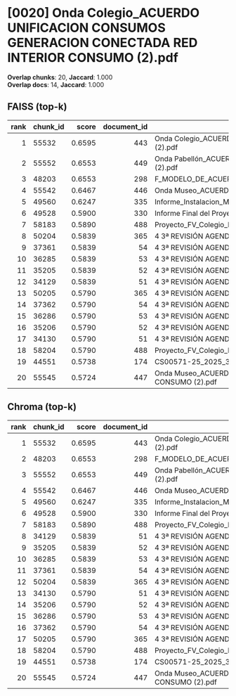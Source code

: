 # [0020] Onda Colegio_ACUERDO UNIFICACION CONSUMOS GENERACION CONECTADA RED INTERIOR CONSUMO (2).pdf

**Overlap chunks**: 20, **Jaccard**: 1.000  
**Overlap docs**: 14, **Jaccard**: 1.000

## FAISS (top-k)
rank | chunk_id | score | document_id | title
---:|---|---:|---:|---
1 | 55532 | 0.6595 | 443 | Onda Colegio_ACUERDO SOLICITUD AYC AUTOCONSUMO RED INTERIOR DISTINTOS TITULARES (2).pdf
2 | 55552 | 0.6553 | 449 | Onda Pabellón_ACUERDO SOLICITUD AYC AUTOCONSUMO RED INTERIOR DISTINTOS TITULARES (2).pdf
3 | 48203 | 0.6553 | 298 | F_MODELO_DE_ACUERDO_SOL_AYC_RED_INTERIOR_PARA_AUTOCONSUMO_PROYECTO_PABELLON.pdf
4 | 55542 | 0.6467 | 446 | Onda Museo_ACUERDO SOLICITUD AYC AUTOCONSUMO RED INTERIOR DISTINTOS TITULARES (2).pdf
5 | 49560 | 0.6247 | 335 | Informe_Instalacion_Museo_Onda_Extendido.docx
6 | 49528 | 0.5900 | 330 | Informe Final del Proyecto Museu del Taullel.pdf
7 | 58183 | 0.5890 | 488 | Proyecto_FV_Colegio_Monteblanco_F.pdf
8 | 50204 | 0.5839 | 365 | 4 3ª REVISIÓN AGENDA URBANA ONDA 2030_VF_infog.pdf
9 | 37361 | 0.5839 | 54 | 4 3ª REVISIÓN AGENDA URBANA ONDA 2030_VF_infog.pdf
10 | 36285 | 0.5839 | 53 | 4 3ª REVISIÓN AGENDA URBANA ONDA 2030_VF_infog (3).pdf
11 | 35205 | 0.5839 | 52 | 4 3ª REVISIÓN AGENDA URBANA ONDA 2030_VF_infog (2).pdf
12 | 34129 | 0.5839 | 51 | 4 3ª REVISIÓN AGENDA URBANA ONDA 2030_VF_infog (1).pdf
13 | 50205 | 0.5790 | 365 | 4 3ª REVISIÓN AGENDA URBANA ONDA 2030_VF_infog.pdf
14 | 37362 | 0.5790 | 54 | 4 3ª REVISIÓN AGENDA URBANA ONDA 2030_VF_infog.pdf
15 | 36286 | 0.5790 | 53 | 4 3ª REVISIÓN AGENDA URBANA ONDA 2030_VF_infog (3).pdf
16 | 35206 | 0.5790 | 52 | 4 3ª REVISIÓN AGENDA URBANA ONDA 2030_VF_infog (2).pdf
17 | 34130 | 0.5790 | 51 | 4 3ª REVISIÓN AGENDA URBANA ONDA 2030_VF_infog (1).pdf
18 | 58204 | 0.5790 | 488 | Proyecto_FV_Colegio_Monteblanco_F.pdf
19 | 44551 | 0.5738 | 174 | CS00571-25_2025_3_18_6_35444_FIRMADO proyecto.pdf
20 | 55545 | 0.5724 | 447 | Onda Museo_ACUERDO UNIFICACION CONSUMOS GENERACION CONECTADA RED INTERIOR CONSUMO (2).pdf

## Chroma (top-k)
rank | chunk_id | score | document_id | title
---:|---|---:|---:|---
1 | 55532 | 0.6595 | 443 | Onda Colegio_ACUERDO SOLICITUD AYC AUTOCONSUMO RED INTERIOR DISTINTOS TITULARES (2).pdf
2 | 48203 | 0.6553 | 298 | F_MODELO_DE_ACUERDO_SOL_AYC_RED_INTERIOR_PARA_AUTOCONSUMO_PROYECTO_PABELLON.pdf
3 | 55552 | 0.6553 | 449 | Onda Pabellón_ACUERDO SOLICITUD AYC AUTOCONSUMO RED INTERIOR DISTINTOS TITULARES (2).pdf
4 | 55542 | 0.6467 | 446 | Onda Museo_ACUERDO SOLICITUD AYC AUTOCONSUMO RED INTERIOR DISTINTOS TITULARES (2).pdf
5 | 49560 | 0.6247 | 335 | Informe_Instalacion_Museo_Onda_Extendido.docx
6 | 49528 | 0.5900 | 330 | Informe Final del Proyecto Museu del Taullel.pdf
7 | 58183 | 0.5890 | 488 | Proyecto_FV_Colegio_Monteblanco_F.pdf
8 | 34129 | 0.5839 | 51 | 4 3ª REVISIÓN AGENDA URBANA ONDA 2030_VF_infog (1).pdf
9 | 35205 | 0.5839 | 52 | 4 3ª REVISIÓN AGENDA URBANA ONDA 2030_VF_infog (2).pdf
10 | 36285 | 0.5839 | 53 | 4 3ª REVISIÓN AGENDA URBANA ONDA 2030_VF_infog (3).pdf
11 | 37361 | 0.5839 | 54 | 4 3ª REVISIÓN AGENDA URBANA ONDA 2030_VF_infog.pdf
12 | 50204 | 0.5839 | 365 | 4 3ª REVISIÓN AGENDA URBANA ONDA 2030_VF_infog.pdf
13 | 34130 | 0.5790 | 51 | 4 3ª REVISIÓN AGENDA URBANA ONDA 2030_VF_infog (1).pdf
14 | 35206 | 0.5790 | 52 | 4 3ª REVISIÓN AGENDA URBANA ONDA 2030_VF_infog (2).pdf
15 | 36286 | 0.5790 | 53 | 4 3ª REVISIÓN AGENDA URBANA ONDA 2030_VF_infog (3).pdf
16 | 37362 | 0.5790 | 54 | 4 3ª REVISIÓN AGENDA URBANA ONDA 2030_VF_infog.pdf
17 | 50205 | 0.5790 | 365 | 4 3ª REVISIÓN AGENDA URBANA ONDA 2030_VF_infog.pdf
18 | 58204 | 0.5790 | 488 | Proyecto_FV_Colegio_Monteblanco_F.pdf
19 | 44551 | 0.5738 | 174 | CS00571-25_2025_3_18_6_35444_FIRMADO proyecto.pdf
20 | 55545 | 0.5724 | 447 | Onda Museo_ACUERDO UNIFICACION CONSUMOS GENERACION CONECTADA RED INTERIOR CONSUMO (2).pdf
